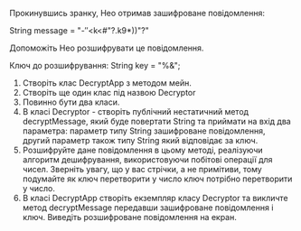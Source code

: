 Прокинувшись зранку, Нео отримав зашифроване повідомлення: 

String message = "-$''$<k<#\"?.k9*))\"?"

Допоможіть Нео розшифрувати це повідомлення. 

Ключ до розшифрування:   String key = "%&";

1. Створіть клас DecryptApp з методом мейн.
2. Створіть ще один клас під назвою Decryptor
3. Повинно бути два класи.
4. В класі Decryptor - створіть публічний нестатичний метод decryptMessage, який буде повертати String 
та приймати на вхід два параметра:  параметр типу String зашифроване повідомлення, другий параметр 
також типу String який відповідає за ключ.
5. Розшифруйте дане повідомлення в цьому методі, реалізуючи алгоритм дешифрування, використовуючи 
побітові операції для чисел. Зверніть увагу, що у вас стрічки, а не примітиви, тому подумайте як 
ключ перетворити у число ключ потрібно перетворити у число.
6. В класі DecryptApp створіть екземпляр класу Decryptor та викличте метод decryptMessage передавши 
зашифроване повідомлення і ключ. Виведіть розшифроване повідомлення на екран.
